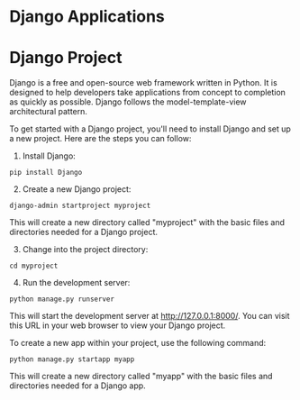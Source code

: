 # Django Applications

# Django Project
Django is a free and open-source web framework written in Python. It is designed to help developers take applications from concept to completion as quickly as possible. Django follows the model-template-view architectural pattern.

To get started with a Django project, you'll need to install Django and set up a new project. Here are the steps you can follow:

1. Install Django:
```
pip install Django
```
2. Create a new Django project:
```
django-admin startproject myproject
```
This will create a new directory called "myproject" with the basic files and directories needed for a Django project.

3. Change into the project directory:
```
cd myproject
```

4. Run the development server:
```
python manage.py runserver
```
This will start the development server at http://127.0.0.1:8000/. You can visit this URL in your web browser to view your Django project.

To create a new app within your project, use the following command:

```
python manage.py startapp myapp
```

This will create a new directory called "myapp" with the basic files and directories needed for a Django app.
